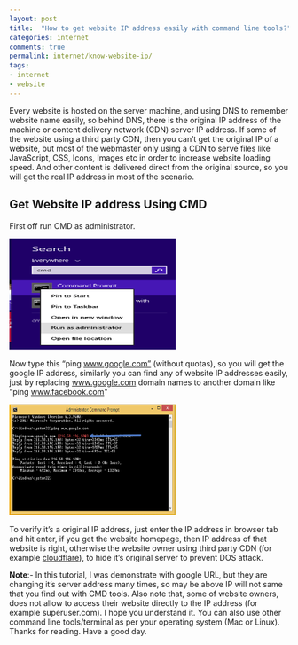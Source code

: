 ```yaml
---
layout: post
title:  "How to get website IP address easily with command line tools?"
categories: internet
comments: true
permalink: internet/know-website-ip/
tags: 
- internet
- website
---
```


Every website is hosted on the server machine, and using DNS to remember website name easily, so behind DNS, there is the original IP address of the machine or content delivery network (CDN) server IP address. If some of the website using a third party CDN, then you can’t get the original IP of a website, but most of the webmaster only using a CDN to serve files like JavaScript, CSS, Icons, Images etc in order to increase website loading speed. And other content is delivered direct from the original source, so you will get the real IP address in most of the scenario.

## Get Website IP address Using CMD ##

First off run CMD as administrator.

   <img alt="CMD run as administrator" src="/images/cmd-run-as-administrator.png"  title="CMD run as administrator" height="200" width="300" />

Now type this “ping www.google.com” (without quotas), so you will get the google IP address, similarly you can find any of website IP addresses easily, just by replacing www.google.com domain names to another domain like “ping www.facebook.com"

 <img alt="ping website domain name" src="/images/ping-domain-website-name.png" height="200" width="300" title="ping website domain name" />

To verify it’s a original IP address, just enter the IP address in browser tab and hit enter, if you get the website homepage, then IP address of that website is right, otherwise the website owner using third party CDN (for example <a href="https://www.cloudflare.com/" rel="nofollow" target="_blank">cloudflare</a>), to hide it’s original server to prevent DOS attack.

**Note**:- In this tutorial, I was demonstrate with google URL, but they are changing it’s server address many times, so may be above IP will not same that you find out with CMD tools. Also note that, some of website owners, does not allow to access their website directly to the IP address (for example superuser.com). I hope you understand it. You can also use other command line tools/terminal as per your operating system (Mac or Linux). Thanks for reading. Have a good day.